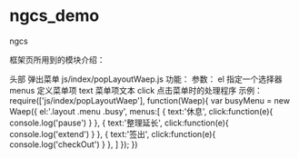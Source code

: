 # ngcs_demo
ngcs

框架页所用到的模块介绍：

头部
    弹出菜单 js/index/popLayoutWaep.js
        功能：
        参数：
            el 指定一个选择器
            menus 定义菜单项
                text 菜单项文本
                click 点击菜单时的处理程序
        示例：
            require(['js/index/popLayoutWaep'], function(Waep){
                var busyMenu = new Waep({
                    el:'.layout .menu .busy', 
                    menus:[
                        { text:'休息', click:function(e){ console.log('pause') } }, 
                        { text:'整理延长', click:function(e){ console.log('extend') } }, 
                        { text:'签出', click:function(e){ console.log('checkOut') } }, 
                    ]
                });
            })
